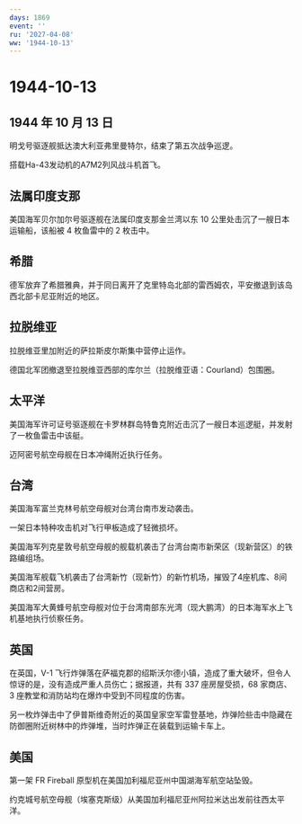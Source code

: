```yaml
---
days: 1869
event: ''
ru: '2027-04-08'
ww: '1944-10-13'
---
```


# 1944-10-13

## 1944 年 10 月 13 日

明戈号驱逐舰抵达澳大利亚弗里曼特尔，结束了第五次战争巡逻。

搭载Ha-43发动机的A7M2列风战斗机首飞。

## 法属印度支那

美国海军贝尔加尔号驱逐舰在法属印度支那金兰湾以东 10
公里处击沉了一艘日本运输船，该船被 4 枚鱼雷中的 2 枚击中。

## 希腊

德军放弃了希腊雅典，并于同日离开了克里特岛北部的雷西姆农，平安撤退到该岛西北部卡尼亚附近的地区。

## 拉脱维亚

拉脱维亚里加附近的萨拉斯皮尔斯集中营停止运作。

德国北军团撤退至拉脱维亚西部的库尔兰（拉脱维亚语：Courland）包围圈。

## 太平洋

美国海军许可证号驱逐舰在卡罗林群岛特鲁克附近击沉了一艘日本巡逻艇，并发射了一枚鱼雷击中该艇。

迈阿密号航空母舰在日本冲绳附近执行任务。

## 台湾

美国海军富兰克林号航空母舰对台湾台南市发动袭击。

一架日本特种攻击机对飞行甲板造成了轻微损坏。

美国海军列克星敦号航空母舰的舰载机袭击了台湾台南市新荣区（现新营区）的铁路编组场。

美国海军舰载飞机袭击了台湾新竹（现新竹）的新竹机场，摧毁了4座机库、8间商店和2间营房。

美国海军大黄蜂号航空母舰对位于台湾南部东光湾（现大鹏湾）的日本海军水上飞机基地执行侦察任务。

## 英国

在英国，V-1
飞行炸弹落在萨福克郡的绍斯沃尔德小镇，造成了重大破坏，但令人惊讶的是，没有造成严重人员伤亡；据报道，共有
337 座房屋受损，68 家商店、3
座教堂和消防站均在爆炸中受到不同程度的伤害。

另一枚炸弹击中了伊普斯维奇附近的英国皇家空军雷登基地，炸弹险些击中隐藏在防御圈附近树林中的炸弹堆，当时炸弹正在装载到运输卡车上。

## 美国

第一架 FR Fireball 原型机在美国加利福尼亚州中国湖海军航空站坠毁。

约克城号航空母舰（埃塞克斯级）从美国加利福尼亚州阿拉米达出发前往西太平洋。